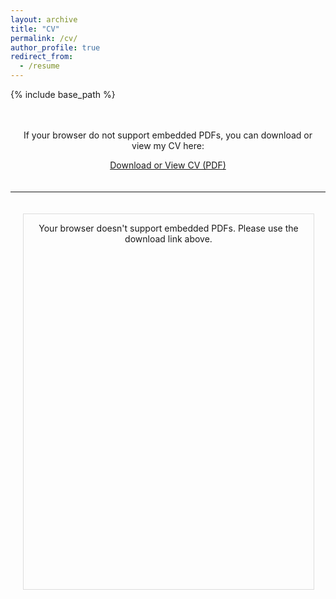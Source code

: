 ```yaml
---
layout: archive
title: "CV"
permalink: /cv/
author_profile: true
redirect_from:
  - /resume
---
```




{% include base_path %}

<div style="text-align: center; padding: 20px;">
  <p>If your browser do not support embedded PDFs, you can download or view my CV here:</p>
  <a href="{{ base_path }}/files/cv.pdf" target="_blank" class="btn btn--primary">
    Download or View CV (PDF)
  </a>
</div>

<hr>

<div class="pdf-embed-container" style="text-align: center; padding: 20px;">
  <object 
    data="{{ base_path }}/files/cv.pdf#toolbar=0" 
    type="application/pdf" 
    width="100%" 
    height="600px"
    style="display: block; margin: 0 auto; border: 1px solid #ddd;"
  >
    <p>Your browser doesn't support embedded PDFs. Please use the download link above.</p>
  </object>
</div>

<style>
  /* Basic responsive styling for the embed container */
  .pdf-embed-container object {
    max-width: 800px; /* Optional: Sets a max width for large screens */
  }

  /* You can add more media queries if you want to hide the embed on very small screens */
  @media (max-width: 768px) {
    /* Hide the embedded PDF on smaller screens as it's often not supported or has poor UX */
    .pdf-embed-container {
      display: none; 
    }
  }
</style>

<!-- Education
======
* PhD in Bioinformatics 
* M.S. in Jekyll, GitHub University, 2014
* B.S. in GitHub, GitHub University, 2012

Work experience
======
* Spring 2024: Academic Pages Collaborator
  * GitHub University
  * Duties includes: Updates and improvements to template
  * Supervisor: The Users

* Fall 2015: Research Assistant
  * GitHub University
  * Duties included: Merging pull requests
  * Supervisor: Professor Hub

* Summer 2015: Research Assistant
  * GitHub University
  * Duties included: Tagging issues
  * Supervisor: Professor Git
  
Skills
======
* Skill 1
* Skill 2
  * Sub-skill 2.1
  * Sub-skill 2.2
  * Sub-skill 2.3
* Skill 3

Publications
======
  <ul>{% for post in site.publications reversed %}
    {% include archive-single-cv.html %}
  {% endfor %}</ul>
  
Talks
======
  <ul>{% for post in site.talks reversed %}
    {% include archive-single-talk-cv.html  %}
  {% endfor %}</ul>
  
Teaching
======
  <ul>{% for post in site.teaching reversed %}
    {% include archive-single-cv.html %}
  {% endfor %}</ul>
  
Service and leadership
======
* Currently signed in to 43 different slack teams -->


